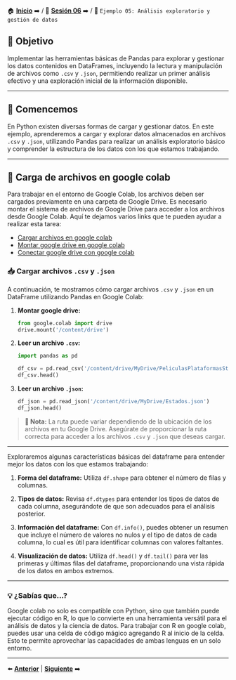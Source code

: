 🏠 [**Inicio**](../../Readme.md) ➡️ / 📖 [**Sesión 06**](../Readme.md) ➡️ / 📝 `Ejemplo 05: Análisis exploratorio y gestión de datos`

## 🎯 Objetivo

Implementar las herramientas básicas de Pandas para explorar y gestionar los datos contenidos en DataFrames, incluyendo la lectura y manipulación de archivos como `.csv` y `.json`, permitiendo realizar un primer análisis efectivo y una exploración inicial de la información disponible.

---

## 🚀 Comencemos

En Python existen diversas formas de cargar y gestionar datos. En este ejemplo, aprenderemos a cargar y explorar datos almacenados en archivos `.csv` y `.json`, utilizando Pandas para realizar un análisis exploratorio básico y comprender la estructura de los datos con los que estamos trabajando.

---

## 📂 Carga de archivos en google colab

Para trabajar en el entorno de Google Colab, los archivos deben ser cargados previamente en una carpeta de Google Drive. Es necesario montar el sistema de archivos de Google Drive para acceder a los archivos desde Google Colab. Aquí te dejamos varios links que te pueden ayudar a realizar esta tarea:

- [Cargar archivos en google colab](https://colab.research.google.com/notebooks/io.ipynb)
- [Montar google drive en google colab](https://colab.research.google.com/notebooks/io.ipynb#scrollTo=7taylj9w6kU9)
- [Conectar google drive con google colab](https://colab.research.google.com/notebooks/io.ipynb#scrollTo=7taylj9w6kU9)

### 📥 Cargar archivos `.csv` y `.json`

A continuación, te mostramos cómo cargar archivos `.csv` y `.json` en un DataFrame utilizando Pandas en Google Colab:

1. **Montar google drive:**
   ```python
   from google.colab import drive
   drive.mount('/content/drive')
   ```

2. **Leer un archivo `.csv`:**
   ```python
   import pandas as pd

   df_csv = pd.read_csv('/content/drive/MyDrive/PeliculasPlataformasStreaming.csv')
   df_csv.head()
   ```

3. **Leer un archivo `.json`:**
   ```python
   df_json = pd.read_json('/content/drive/MyDrive/Estados.json')
   df_json.head()
   ```


> **📝 Nota:** La ruta puede variar dependiendo de la ubicación de los archivos en tu Google Drive. Asegúrate de proporcionar la ruta correcta para acceder a los archivos `.csv` y `.json` que deseas cargar.

---

Exploraremos algunas características básicas del dataframe para entender mejor los datos con los que estamos trabajando:

1. **Forma del dataframe:**
   Utiliza `df.shape` para obtener el número de filas y columnas.

2. **Tipos de datos:**
   Revisa `df.dtypes` para entender los tipos de datos de cada columna, asegurándote de que son adecuados para el análisis posterior.

3. **Información del dataframe:**
   Con `df.info()`, puedes obtener un resumen que incluye el número de valores no nulos y el tipo de datos de cada columna, lo cual es útil para identificar columnas con valores faltantes.

4. **Visualización de datos:**
   Utiliza `df.head()` y `df.tail()` para ver las primeras y últimas filas del dataframe, proporcionando una vista rápida de los datos en ambos extremos.

---

### 💡 **¿Sabías que...?**

Google colab no solo es compatible con Python, sino que también puede ejecutar código en R, lo que lo convierte en una herramienta versátil para el análisis de datos y la ciencia de datos. Para trabajar con R en google colab, puedes usar una celda de código mágico agregando R al inicio de la celda. Esto te permite aprovechar las capacidades de ambas lenguas en un solo entorno.

---

⬅️ [**Anterior**](../Readme.md) | [**Siguiente**](../../Sesion-07/Readme.md) ➡️